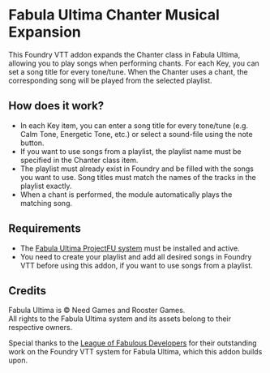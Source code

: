 # Fabula Ultima Chanter Musical Expansion

This Foundry VTT addon expands the Chanter class in Fabula Ultima, allowing you to play songs when performing chants. For each Key, you can set a song title for every tone/tune. When the Chanter uses a chant, the corresponding song will be played from the selected playlist.

## How does it work?

- In each Key item, you can enter a song title for every tone/tune (e.g. Calm Tone, Energetic Tone, etc.) or select a sound-file using the note button.
- If you want to use songs from a playlist, the playlist name must be specified in the Chanter class item.
- The playlist must already exist in Foundry and be filled with the songs you want to use. Song titles must match the names of the tracks in the playlist exactly.
- When a chant is performed, the module automatically plays the matching song.

## Requirements

- The [Fabula Ultima ProjectFU system](https://github.com/League-of-Fabulous-Developers/FoundryVTT-Fabula-Ultima) must be installed and active.
- You need to create your playlist and add all desired songs in Foundry VTT before using this addon, if you want to use songs from a playlist.

## Credits

Fabula Ultima is © Need Games and Rooster Games.  
All rights to the Fabula Ultima system and its assets belong to their respective owners.

Special thanks to the [League of Fabulous Developers](https://github.com/League-of-Fabulous-Developers/FoundryVTT-Fabula-Ultima) for their outstanding work on the Foundry VTT system for Fabula Ultima, which this addon builds upon.
